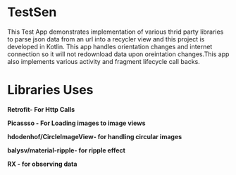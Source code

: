 # TestSen
This Test App demonstrates implementation of various thrid party libraries to parse json data from an url into a recycler view and this project is developed in Kotlin.
This app handles orientation changes and internet connection so it will not redownload data upon oreintation changes.This app also implements various activity and fragment lifecycle call backs.

# Libraries Uses

**Retrofit- For Http Calls**

**Picassso - For Loading images to image views**

**hdodenhof/CircleImageView- for handling circular images**

**balysv/material-ripple- for ripple effect**

**RX - for observing data**

